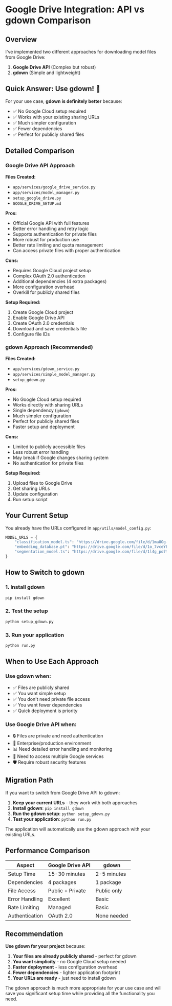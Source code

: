 # Google Drive Integration: API vs gdown Comparison

## Overview

I've implemented two different approaches for downloading model files from Google Drive:

1. **Google Drive API** (Complex but robust)
2. **gdown** (Simple and lightweight)

## Quick Answer: Use gdown! 🎯

For your use case, **gdown is definitely better** because:
- ✅ No Google Cloud setup required
- ✅ Works with your existing sharing URLs
- ✅ Much simpler configuration
- ✅ Fewer dependencies
- ✅ Perfect for publicly shared files

## Detailed Comparison

### Google Drive API Approach

**Files Created:**
- `app/services/google_drive_service.py`
- `app/services/model_manager.py`
- `setup_google_drive.py`
- `GOOGLE_DRIVE_SETUP.md`

**Pros:**
- Official Google API with full features
- Better error handling and retry logic
- Supports authentication for private files
- More robust for production use
- Better rate limiting and quota management
- Can access private files with proper authentication

**Cons:**
- Requires Google Cloud project setup
- Complex OAuth 2.0 authentication
- Additional dependencies (4 extra packages)
- More configuration overhead
- Overkill for publicly shared files

**Setup Required:**
1. Create Google Cloud project
2. Enable Google Drive API
3. Create OAuth 2.0 credentials
4. Download and save credentials file
5. Configure file IDs

### gdown Approach (Recommended)

**Files Created:**
- `app/services/gdown_service.py`
- `app/services/simple_model_manager.py`
- `setup_gdown.py`

**Pros:**
- No Google Cloud setup required
- Works directly with sharing URLs
- Single dependency (`gdown`)
- Much simpler configuration
- Perfect for publicly shared files
- Faster setup and deployment

**Cons:**
- Limited to publicly accessible files
- Less robust error handling
- May break if Google changes sharing system
- No authentication for private files

**Setup Required:**
1. Upload files to Google Drive
2. Get sharing URLs
3. Update configuration
4. Run setup script

## Your Current Setup

You already have the URLs configured in `app/utils/model_config.py`:

```python
MODEL_URLS = {
    "classification_model.ts": "https://drive.google.com/file/d/1ma8Og-vJGz7hAMyI3vJFRRC-FU4qtNJQ/view?usp=drive_link",
    "embedding_database.pt": "https://drive.google.com/file/d/1o_7vceYERjyOp8MP8HKnrbSxTPgwOQdq/view?usp=drive_link", 
    "segmentation_model.ts": "https://drive.google.com/file/d/1l4g_po7tVebvbSPpCMEvx9xl9PCDMFX7/view?usp=drive_link",
}
```

## How to Switch to gdown

### 1. Install gdown
```bash
pip install gdown
```

### 2. Test the setup
```bash
python setup_gdown.py
```

### 3. Run your application
```bash
python run.py
```

## When to Use Each Approach

### Use gdown when:
- ✅ Files are publicly shared
- ✅ You want simple setup
- ✅ You don't need private file access
- ✅ You want fewer dependencies
- ✅ Quick deployment is priority

### Use Google Drive API when:
- 🔒 Files are private and need authentication
- 🏢 Enterprise/production environment
- 📊 Need detailed error handling and monitoring
- 🔄 Need to access multiple Google services
- 🛡️ Require robust security features

## Migration Path

If you want to switch from Google Drive API to gdown:

1. **Keep your current URLs** - they work with both approaches
2. **Install gdown**: `pip install gdown`
3. **Run the gdown setup**: `python setup_gdown.py`
4. **Test your application**: `python run.py`

The application will automatically use the gdown approach with your existing URLs.

## Performance Comparison

| Aspect | Google Drive API | gdown |
|--------|------------------|-------|
| Setup Time | 15-30 minutes | 2-5 minutes |
| Dependencies | 4 packages | 1 package |
| File Access | Public + Private | Public only |
| Error Handling | Excellent | Basic |
| Rate Limiting | Managed | Basic |
| Authentication | OAuth 2.0 | None needed |

## Recommendation

**Use gdown for your project** because:

1. **Your files are already publicly shared** - perfect for gdown
2. **You want simplicity** - no Google Cloud setup needed
3. **Faster deployment** - less configuration overhead
4. **Fewer dependencies** - lighter application footprint
5. **Your URLs are ready** - just need to install gdown

The gdown approach is much more appropriate for your use case and will save you significant setup time while providing all the functionality you need. 